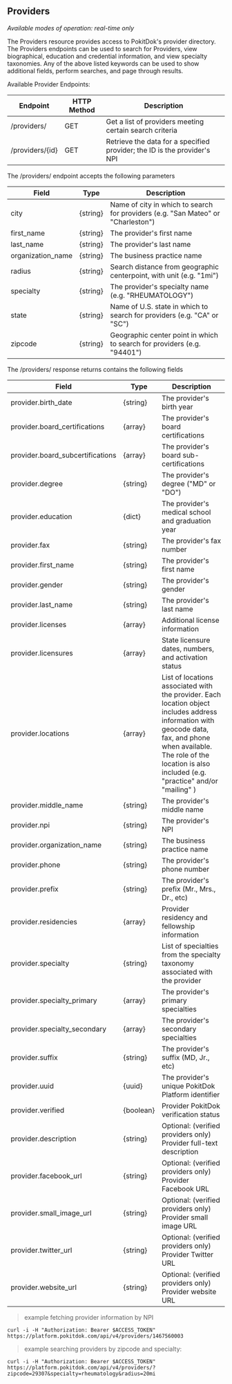 ## Providers

*Available modes of operation: real-time only*

The Providers resource provides access to PokitDok's provider directory. The Providers endpoints can be used to search 
for Providers, view biographical, education and credential information, and view specialty taxonomies. Any of the above 
listed keywords can be used to show additional fields, perform searches, and page through results.

Available Provider Endpoints:

Endpoint | HTTP Method | Description
-------- | ----------- | -----------
/providers/ | GET | Get a list of providers meeting certain search criteria
/providers/{id} | GET | Retrieve the data for a specified provider; the ID is the provider's NPI

The /providers/ endpoint accepts the following parameters

Field | Type | Description
----- | ---- | -----------
city | {string} | Name of city in which to search for providers (e.g. "San Mateo" or "Charleston")
first_name | {string} | The provider's first name
last_name | {string} | The provider's last name
organization_name | {string} | The business practice name
radius | {string} | Search distance from geographic centerpoint, with unit (e.g. "1mi")
specialty | {string} | The provider's specialty name (e.g. "RHEUMATOLOGY")
state | {string} | Name of U.S. state in which to search for providers (e.g. "CA" or "SC")
zipcode | {string} | Geographic center point in which to search for providers (e.g. "94401")

The /providers/ response returns contains the following fields

Field | Type | Description
----- | ---- | -----------
provider.birth_date | {string} | The provider's birth year
provider.board_certifications | {array} | The provider's board certifications
provider.board_subcertifications | {array} | The provider's board sub-certifications
provider.degree | {string} | The provider's degree ("MD" or "DO")
provider.education | {dict} | The provider's medical school and graduation year
provider.fax | {string} | The provider's fax number
provider.first_name | {string} | The provider's first name
provider.gender | {string} | The provider's gender
provider.last_name | {string} | The provider's last name
provider.licenses | {array} | Additional license information
provider.licensures | {array} | State licensure dates, numbers, and activation status
provider.locations | {array} | List of locations associated with the provider. Each location object includes address information with geocode data, fax, and phone when available. The role of the location is also included (e.g. "practice" and/or "mailing" )
provider.middle_name | {string} | The provider's middle name
provider.npi | {string} | The provider's NPI
provider.organization_name | {string} | The business practice name
provider.phone | {string} | The provider's phone number
provider.prefix | {string} | The provider's prefix (Mr., Mrs., Dr., etc)
provider.residencies | {array} | Provider residency and fellowship information
provider.specialty | {string} | List of specialties from the specialty taxonomy associated with the provider
provider.specialty_primary | {array} | The provider's primary specialties
provider.specialty_secondary | {array} | The provider's secondary specialties
provider.suffix | {string} | The provider's suffix (MD, Jr., etc)
provider.uuid | {uuid} | The provider's unique PokitDok Platform identifier
provider.verified | {boolean} | Provider PokitDok verification status
provider.description | {string} | Optional: (verified providers only) Provider full-text description
provider.facebook_url | {string} | Optional: (verified providers only) Provider Facebook URL
provider.small_image_url | {string} | Optional: (verified providers only) Provider small image URL
provider.twitter_url | {string} | Optional: (verified providers only) Provider Twitter URL
provider.website_url | {string} | Optional: (verified providers only) Provider website URL

> example fetching provider information by NPI

```shell
curl -i -H "Authorization: Bearer $ACCESS_TOKEN" https://platform.pokitdok.com/api/v4/providers/1467560003
```
            
> example searching providers by zipcode and specialty:

```shell
curl -i -H "Authorization: Bearer $ACCESS_TOKEN" https://platform.pokitdok.com/api/v4/providers/?zipcode=29307&specialty=rheumatology&radius=20mi
```
